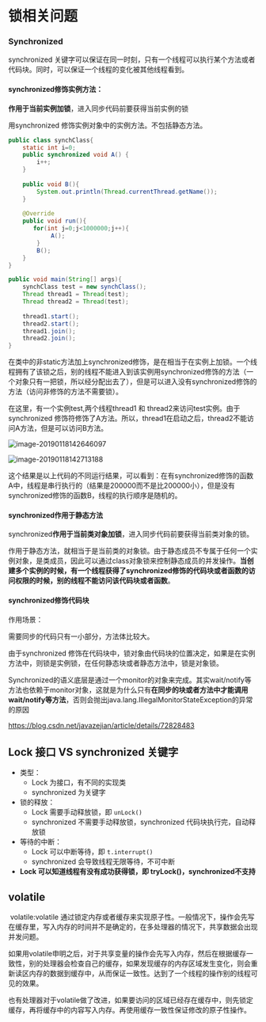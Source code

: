 # 锁相关问题

### Synchronized

synchronized 关键字可以保证在同一时刻，只有一个线程可以执行某个方法或者代码块。同时，可以保证一个线程的变化被其他线程看到。

#### synchronized修饰实例方法：

**作用于当前实例加锁**，进入同步代码前要获得当前实例的锁

用synchronized 修饰实例对象中的实例方法。不包括静态方法。

```java
public class synchClass{
    static int i=0;
    public synchronized void A() {
        i++;
    }
    
    public void B(){
        System.out.println(Thread.currentThread.getName());
    }
    
    @Override
    public void run(){
       for(int j=0;j<1000000;j++){
            A();
        }  
        B();
    }
}

public void main(String[] args){
    synchClass test = new synchClass();
    Thread thread1 = Thread(test);
    Thread thread2 = Thread(test);
    
    thread1.start();
    thread2.start();
    thread1.join();
    thread2.join();
}
```

在类中的非static方法加上synchronized修饰，是在相当于在实例上加锁。一个线程拥有了该锁之后，别的线程不能进入到该实例用synchronized修饰的方法（一个对象只有一把锁，所以经分配出去了），但是可以进入没有synchronized修饰的方法（访问非修饰的方法不需要锁）。

在这里，有一个实例test,两个线程thread1 和 thread2来访问test实例。由于synchronized 修饰符修饰了A方法。所以，thread1在启动之后，thread2不能访问A方法，但是可以访问B方法。

![image-20190118142646097](/Users/haha/Documents/Learning/oborc.github.io/img/image-20190118142646097-7792806.png)



![image-20190118142713188](/Users/haha/Documents/Learning/oborc.github.io/img/image-20190118142713188-7792833.png)

这个结果是以上代码的不同运行结果，可以看到：在有synchronized修饰的函数A中，线程是串行执行的（结果是200000而不是比200000小），但是没有synchronized修饰的函数B，线程的执行顺序是随机的。

#### synchronized作用于静态方法

synchronized**作用于当前类对象加锁**，进入同步代码前要获得当前类对象的锁。

作用于静态方法，就相当于是当前类的对象锁。由于静态成员不专属于任何一个实例对象，是类成员，因此可以通过class对象锁来控制静态成员的并发操作。**当创建多个实例的时候，有一个线程获得了synchronized修饰的代码块或者函数的访问权限的时候，别的线程不能访问该代码块或者函数**。

#### synchronized**修饰代码块**

作用场景：

需要同步的代码只有一小部分，方法体比较大。

由于synchronized 修饰在代码块中，锁对象由代码块的位置决定，如果是在实例方法中，则锁是实例锁，在任何静态块或者静态方法中，锁是对象锁。



Synchronized的语义底层是通过一个monitor的对象来完成。其实wait/notify等方法也依赖于monitor对象，这就是为什么只有**在同步的块或者方法中才能调用wait/notify等方法**，否则会抛出java.lang.IllegalMonitorStateException的异常的原因



https://blog.csdn.net/javazejian/article/details/72828483

## Lock 接口 VS synchronized 关键字

- 类型：
  - Lock 为接口，有不同的实现类
  - synchronized 为关键字
- 锁的释放：
  - Lock 需要手动释放锁，即 `unLock()` 
  - synchronized 不需要手动释放锁，synchronized 代码块执行完，自动释放锁
- 等待的中断：
  - Lock 可以中断等待，即 `t.interrupt()` 
  - synchronized 会导致线程无限等待，不可中断
- **Lock 可以知道线程有没有成功获得锁，即 tryLock()，synchronized不支持**

## volatile

​	volatile:volatile 通过锁定内存或者缓存来实现原子性。一般情况下，操作会先写在缓存里，写入内存的时间并不是确定的，在多处理器的情况下，共享数据会出现并发问题。

​	如果用volatile申明之后，对于共享变量的操作会先写入内存，然后在根据缓存一致性，别的处理器会检查自己的缓存，如果发现缓存的内存区域发生变化，则会重新读区内存的数据到缓存中，从而保证一致性。达到了一个线程的操作别的线程可见的效果。

​	也有处理器对于volatile做了改进，如果要访问的区域已经存在缓存中，则先锁定缓存，再将缓存中的内容写入内存。再使用缓存一致性保证修改的原子性操作。

## 
